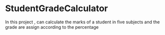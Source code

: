 # StudentGradeCalculator
In this project ,  can calculate the marks of a student in five subjects and the  grade are assign  according to the percentage
